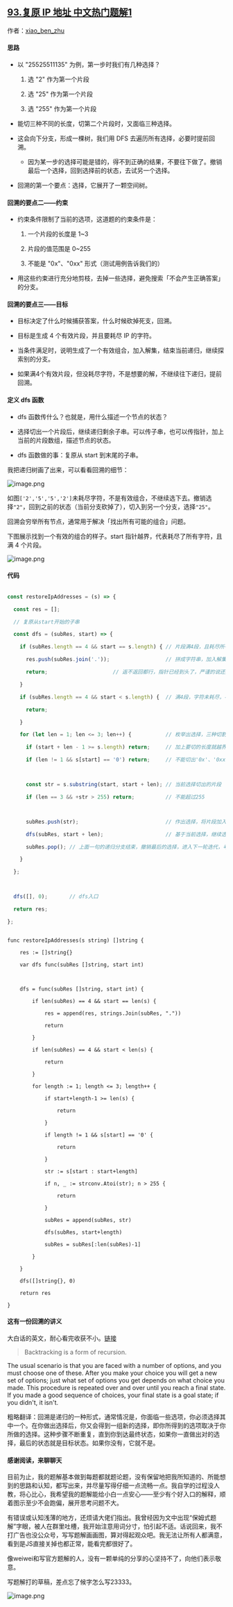 ## [93.复原 IP 地址 中文热门题解1](https://leetcode.cn/problems/restore-ip-addresses/solutions/100000/shou-hua-tu-jie-huan-yuan-dfs-hui-su-de-xi-jie-by-)

作者：[xiao_ben_zhu](https://leetcode.cn/u/xiao_ben_zhu)

#### 思路
- 以 "25525511135" 为例，第一步时我们有几种选择？
    1. 选 "2" 作为第一个片段
    2. 选 "25" 作为第一个片段
    3. 选 "255" 作为第一个片段
- 能切三种不同的长度，切第二个片段时，又面临三种选择。
- 这会向下分支，形成一棵树，我们用 DFS 去遍历所有选择，必要时提前回溯。
  - 因为某一步的选择可能是错的，得不到正确的结果，不要往下做了。撤销最后一个选择，回到选择前的状态，去试另一个选择。
- 回溯的第一个要点：选择，它展开了一颗空间树。
#### 回溯的要点二——约束
- 约束条件限制了当前的选项，这道题的约束条件是：
    1. 一个片段的长度是 1~3
    2. 片段的值范围是 0~255
    3. 不能是 "0x"、"0xx" 形式（测试用例告诉我们的）
- 用这些约束进行充分地剪枝，去掉一些选择，避免搜索「不会产生正确答案」的分支。
#### 回溯的要点三——目标
- 目标决定了什么时候捕获答案，什么时候砍掉死支，回溯。
- 目标是生成 4 个有效片段，并且要耗尽 IP 的字符。
- 当条件满足时，说明生成了一个有效组合，加入解集，结束当前递归，继续探索别的分支。
- 如果满4个有效片段，但没耗尽字符，不是想要的解，不继续往下递归，提前回溯。

#### 定义 dfs 函数
- dfs 函数传什么？也就是，用什么描述一个节点的状态？
- 选择切出一个片段后，继续递归剩余子串。可以传子串，也可以传指针，加上当前的片段数组，描述节点的状态。
- dfs 函数做的事：复原从 start 到末尾的子串。

我把递归树画了出来，可以看看回溯的细节：
![image.png](https://pic.leetcode-cn.com/5276b1631cb1fc47d8d88dd021f1302213291bf05bfdfdc6209370ce9034be83-image.png)

如图`['2','5','5','2']`未耗尽字符，不是有效组合，不继续选下去。撤销选择`"2"`，回到之前的状态（当前分支砍掉了），切入到另一个分支，选择`"25"`。

回溯会穷举所有节点，通常用于解决「找出所有可能的组合」问题。

下图展示找到一个有效的组合的样子。start 指针越界，代表耗尽了所有字符，且满 4 个片段。
![image.png](https://pic.leetcode-cn.com/e3e3a6dac1ecb79da18740f7968a5eedaa80d5a0e0e45463c7096f663748e0fa-image.png)

#### 代码

```js []
const restoreIpAddresses = (s) => { 
  const res = [];
  // 复原从start开始的子串
  const dfs = (subRes, start) => {                 
    if (subRes.length == 4 && start == s.length) { // 片段满4段，且耗尽所有字符
      res.push(subRes.join('.'));                  // 拼成字符串，加入解集
      return;                     // 返不返回都行，指针已经到头了，严谨的说还是返回
    }
    if (subRes.length == 4 && start < s.length) {  // 满4段，字符未耗尽，不用往下选了
      return;
    }
    for (let len = 1; len <= 3; len++) {           // 枚举出选择，三种切割长度
      if (start + len - 1 >= s.length) return;     // 加上要切的长度就越界，不能切这个长度
      if (len != 1 && s[start] == '0') return;     // 不能切出'0x'、'0xx'

      const str = s.substring(start, start + len); // 当前选择切出的片段
      if (len == 3 && +str > 255) return;          // 不能超过255

      subRes.push(str);                            // 作出选择，将片段加入subRes
      dfs(subRes, start + len);                    // 基于当前选择，继续选择，注意更新指针
      subRes.pop(); // 上面一句的递归分支结束，撤销最后的选择，进入下一轮迭代，考察下一个切割长度
    }
  };

  dfs([], 0);       // dfs入口
  return res;
};
```
```golang []
func restoreIpAddresses(s string) []string {
	res := []string{}
	var dfs func(subRes []string, start int)

	dfs = func(subRes []string, start int) {
		if len(subRes) == 4 && start == len(s) {
			res = append(res, strings.Join(subRes, "."))
			return
		}
		if len(subRes) == 4 && start < len(s) {
			return
		}
		for length := 1; length <= 3; length++ {
			if start+length-1 >= len(s) {
				return
			}
			if length != 1 && s[start] == '0' {
				return
			}
			str := s[start : start+length]
			if n, _ := strconv.Atoi(str); n > 255 {
				return
			}
			subRes = append(subRes, str)
			dfs(subRes, start+length)
			subRes = subRes[:len(subRes)-1]
		}
	}
	dfs([]string{}, 0)
	return res
}
```


#### 这有一份回溯的讲义
大白话的英文，耐心看完收获不小。[链接](https://www.cis.upenn.edu/~matuszek/cit594-2012/Pages/backtracking.html)
>Backtracking is a form of recursion.
The usual scenario is that you are faced with a number of options, and you must choose one of these. After you make your choice you will get a new set of options; just what set of options you get depends on what choice you made. This procedure is repeated over and over until you reach a final state. If you made a good sequence of choices, your final state is a goal state; if you didn't, it isn't.
粗略翻译：回溯是递归的一种形式，通常情况是，你面临一些选项，你必须选择其中一个。在你做出选择后，你又会得到一组新的选择，即你所得到的选项取决于你所做的选择。这种步骤不断重复，直到你到达最终状态，如果你一直做出对的选择，最后的状态就是目标状态。如果你没有，它就不是。

#### 感谢阅读，来聊聊天
目前为止，我的题解基本做到每题都就题论题，没有保留地把我所知道的、所能想到的思路和认知，都写出来，并尽量写得仔细一点流畅一点。我自学的过程没人教，将心比心，我希望我的题解能给小白一点安心——至少有个好入口的解释，顺着图示至少不会跑偏，展开思考问题不大。
有错误或认知浅薄的地方，还烦请大佬们指出。我曾经因为文中出现“保姆式题解”字眼，被人在群里吐槽，我开始注意用词分寸，怕引起不适。话说回来，我不打广告也没公众号，写写题解画画图，算对得起观众吧。我无法让所有人都满意，看到是JS直接关掉也都正常，能看完都很好了。
像weiwei和写官方题解的人，没有一颗单纯的分享的心坚持不了，向他们表示敬意。

写题解打的草稿，差点忘了候字怎么写23333。
![image.png](https://pic.leetcode-cn.com/aee1e9ec950c9f5667c2bc8955c40dd076f7605af58c843e9d3edb8ba3ddbcfb-image.png)
